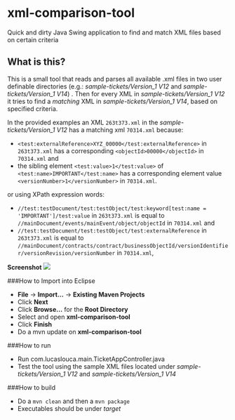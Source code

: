 # xml-comparison-tool
Quick and dirty Java Swing application to find and match XML files based on certain criteria

## What is this?
This is a small tool that reads and parses all available .xml files in two user definable directories (e.g.: *sample-tickets/Version_1 V12* and *sample-tickets/Version_1 V14*) . Then
for every XML in *sample-tickets/Version_1 V12* it tries to find a *matching* XML in *sample-tickets/Version_1 V14*, based on specified criteria.

In the provided examples an XML `263t373.xml` in the *sample-tickets/Version_1 V12* has a matching xml `70314.xml` because:
* `<test:externalReference>XYZ_00000</test:externalReference>` in `263t373.xml` has a corresponding `<objectId>00000</objectId>` in `70314.xml` and
* the sibling element `<test:value>1</test:value>` of `<test:name>IMPORTANT</test:name>` has a corresponding element value `<versionNumber>1</versionNumber>` in `70314.xml`.

or using XPath expression words:
* `//test:testDocument/test:testObject/test:keyword[test:name = 'IMPORTANT']/test:value` in `263t373.xml` is equal to `//mainDocument/events/mainEvent/object/objectId` in `70314.xml` and
* `//test:testDocument/test:testObject/test:externalReference` in `263t373.xml` is equal to `//mainDocument/contracts/contract/businessObjectId/versionIdentifier/versionRevision/versionNumber` in `70314.xml`,

**Screenshot**
<img src="https://cloud.githubusercontent.com/assets/10542894/7710125/109d3990-fe62-11e4-97a1-3c1070a88e61.png"/>

###How to Import into Eclipse
* **File** -> **Import...** -> **Existing Maven Projects**
* Click **Next**
* Click **Browse...** for the **Root Directory**
* Select and open **xml-comparison-tool**
* Click **Finish**
* Do a mvn update on **xml-comparison-tool**

###How to run
* Run com.lucaslouca.main.TicketAppController.java
* Test the tool using the sample XML files located under *sample-tickets/Version_1 V12* and *sample-tickets/Version_1 V14*

###How to build
* Do a `mvn clean` and then a `mvn package`
* Executables should be under *target*
